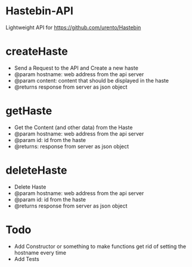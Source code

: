 # Hastebin-API

Lightweight API for https://github.com/urento/Hastebin

# createHaste

- Send a Request to the API and Create a new haste
- @param hostname: web address from the api server
- @param content: content that should be displayed in the haste
- @returns response from server as json object

# getHaste

- Get the Content (and other data) from the Haste
- @param hostname: web address from the api server
- @param id: id from the haste
- @returns: response from server as json object

# deleteHaste

- Delete Haste
- @param hostname: web address from the api server
- @param id: id from the haste
- @returns response from server as json object

# Todo

- Add Constructor or something to make functions get rid of setting the hostname every time
- Add Tests
